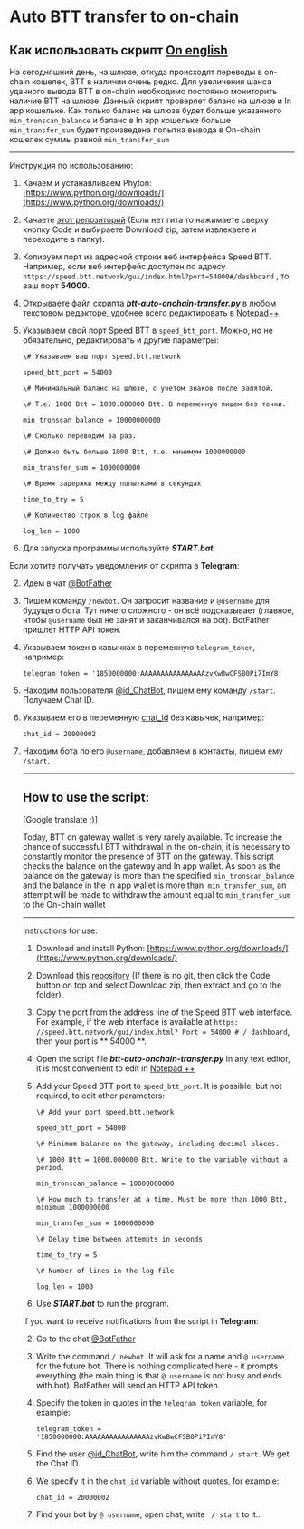# Auto BTT transfer to on-chain
<a name="info">Как использовать скрипт</a>  [On english](#info_en)
-------------------------
На сегодняшний день, на шлюзе, откуда происходят переводы в on-chain кошелек, BTT в наличии очень редко.
Для увеличения шанса удачного вывода BTT в on-chain необходимо постоянно мониторить наличие BTT на шлюзе.
Данный скрипт проверяет баланс на шлюзе и In app кошельке. Как только баланс на шлюзе будет больше указанного `min_tronscan_balance` и баланс в In app кошельке больше `min_transfer_sum` будет произведена попытка вывода в On-chain кошелек суммы равной `min_transfer_sum`

------

 Инструкция по использованию:

1. Качаем и устанавливаем Phyton: [https://www.python.org/downloads/](https://www.python.org/downloads/)

2. Качаете [этот репозиторий](https://github.com/Budarov/btt-auto-onchain-transfer-py) (Если нет гита то нажимаете сверху кнопку Code и выбираете Download zip, затем извлекаете и переходите в папку).

3. Копируем порт из адресной строки веб интерфейса Speed BTT. Например, если веб интерфейс доступен по адресу `https://speed.btt.network/gui/index.html?port=54000#/dashboard` , то ваш порт **54000**.

4. Открываете файл скрипта _**btt-auto-onchain-transfer.py**_ в любом текстовом редакторе, удобнее всего редактировать в [Notepad++](https://notepad-plus-plus.org/downloads/)

5. Указываем свой порт Speed BTT в `speed_btt_port`. Можно, но не обязательно, редактировать и другие параметры:

   `\# Указываем ваш порт speed.btt.network`

   `speed_btt_port = 54000`

   `\# Минимальный баланс на шлюзе, с учетом знаков после запятой.`

   `\# Т.е. 1000 Btt = 1000.000000 Btt. В переменную пишем без точки.` 

   `min_tronscan_balance = 10000000000`

   `\# Сколько переводим за раз.`

   `\# Должно быть больше 1000 Btt, т.е. минимум 1000000000`

   `min_transfer_sum = 1000000000`

   `\# Время задержки между попытками в секундах`

   `time_to_try = 5`

   `\# Количество строк в log файле`

   `log_len = 1000`

6. Для запуска программы используйте _**START.bat**_

Если хотите получать уведомления от скрипта в **Telegram**:

2. Идем в чат [@BotFather](https://t.me/botfather)

3. Пишем команду `/newbot`. Он запросит название и `@username` для будущего бота. Тут ничего сложного - он всё подсказывает (главное, чтобы `@username` был не занят и заканчивался на bot). BotFather пришлет HTTP API токен.

4. Указываем токен в кавычках в переменную `telegram_token`, например:

   `telegram_token = '1850000000:AAAAAAAAAAAAAAAAzvKwBwCFSB0Pi7ImY8'`

5. Находим пользователя [@id_ChatBot](https://telegram.me/id_chatbot), пишем ему команду `/start`. Получаем Chat ID.

6. Указываем его в переменную [chat_id]() без кавычек, например:

   `chat_id = 20000002`

6. Находим бота по его `@username`, добавляем в контакты, пишем ему `/start`.

   

   ------

   <a name="info_en">How to use the script:</a>
   -------------------------

   [Google translate ;)]

   Today, BTT on gateway wallet is very rarely available.
   To increase the chance of successful BTT withdrawal in the on-chain, it is necessary to constantly monitor the presence of BTT on the gateway.
   This script checks the balance on the gateway and In app wallet. As soon as the balance on the gateway is more than the specified `min_tronscan_balance` and the balance in the In app wallet is more than` min_transfer_sum`, an attempt will be made to withdraw the amount equal to `min_transfer_sum` to the On-chain wallet

   ------

    Instructions for use:

   1. Download and install Python: [https://www.python.org/downloads/](https://www.python.org/downloads/)

   2. Download [this repository](https://github.com/Budarov/btt-auto-onchain-transfer-py) (If there is no git, then click the Code button on top and select Download zip, then extract and go to the folder).

   3. Copy the port from the address line of the Speed BTT web interface. For example, if the web interface is available at `https: //speed.btt.network/gui/index.html? Port = 54000 # / dashboard`, then your port is ** 54000 **.

   4. Open the script file _**btt-auto-onchain-transfer.py**_ in any text editor, it is most convenient to edit in [Notepad ++](https://notepad-plus-plus.org/downloads/)

   5. Add your Speed BTT port to `speed_btt_port`. It is possible, but not required, to edit other parameters:

      `\# Add your port speed.btt.network`

      `speed_btt_port = 54000`

      `\# Minimum balance on the gateway, including decimal places.`

      `\# 1000 Btt = 1000.000000 Btt. Write to the variable without a period.`

      `min_tronscan_balance = 10000000000`

      `\# How much to transfer at a time. Must be more than 1000 Btt, minimum 1000000000`

      `min_transfer_sum = 1000000000`

      `\# Delay time between attempts in seconds`

      `time_to_try = 5`

      `\# Number of lines in the log file`

      `log_len = 1000`

   6. Use _**START.bat**_ to run the program.

   If you want to receive notifications from the script in **Telegram**:

   2. Go to the chat [@BotFather](https://t.me/botfather)

   3. Write the command `/ newbot`. It will ask for a name and `@ username` for the future bot. There is nothing complicated here - it prompts everything (the main thing is that `@ username` is not busy and ends with bot). BotFather will send an HTTP API token.

   4. Specify the token in quotes in the `telegram_token` variable, for example:

      `telegram_token = '1850000000:AAAAAAAAAAAAAAAAzvKwBwCFSB0Pi7ImY8'`

   5. Find the user [@id_ChatBot](https://telegram.me/id_chatbot), write him the command `/ start`. We get the Chat ID.

   6. We specify it in the `chat_id` variable without quotes, for example:

      `chat_id = 20000002`

   7. Find your bot by `@ username`, open chat, write ` / start` to it..

